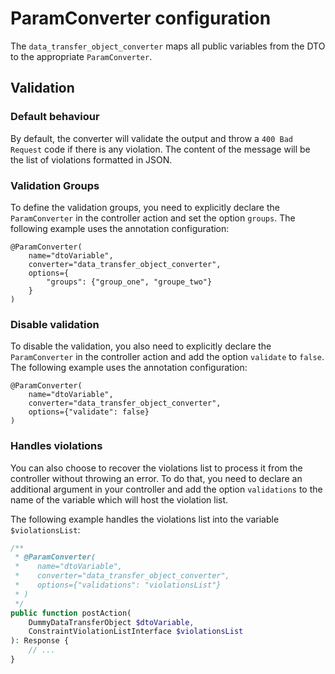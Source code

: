 # ParamConverter configuration

The `data_transfer_object_converter` maps all public variables from the DTO to the appropriate `ParamConverter`.

## Validation

### Default behaviour

By default, the converter will validate the output and throw a `400 Bad Request` code if there is any violation. The content of the message will be the list of violations formatted in JSON.

### Validation Groups

To define the validation groups, you need to explicitly declare the `ParamConverter` in the controller action and set the option `groups`. The following example uses the annotation configuration:

```
@ParamConverter(
    name="dtoVariable",
    converter="data_transfer_object_converter",
    options={
        "groups": {"group_one", "groupe_two"}
    }
)
```


### Disable validation

To disable the validation, you also need to explicitly declare the `ParamConverter` in the controller action and add the option `validate` to `false`. The following example uses the annotation configuration:

```
@ParamConverter(
    name="dtoVariable",
    converter="data_transfer_object_converter",
    options={"validate": false}
)
```

### Handles violations

You can also choose to recover the violations list to process it from the controller without throwing an error. To do that, you need to declare an additional argument in your controller and add the option `validations` to the name of the variable which will host the violation list.

The following example handles the violations list into the variable `$violationsList`:

```php
/**
 * @ParamConverter(
 *    name="dtoVariable",
 *    converter="data_transfer_object_converter",
 *    options={"validations": "violationsList"}
 * )
 */
public function postAction(
    DummyDataTransferObject $dtoVariable,
    ConstraintViolationListInterface $violationsList
): Response {
    // ...
}
```
